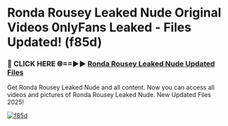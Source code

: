 # Ronda Rousey Leaked Nude Original Videos 0nlyFans Leaked - Files Updated! (f85d)

<h3>🔴 CLICK HERE 🌐==►► <a href="https://tinyurl.com/4mcuefdz" rel="nofollow">Ronda Rousey Leaked Nude Updated Files</a></h3>

Get Ronda Rousey Leaked Nude and all content. Now you can access all videos and pictures of Ronda Rousey Leaked Nude. New Updated Files 2025!

[![f85d](https://i.imgur.com/StAQSOY.gif)](https://tinyurl.com/4mcuefdz)
